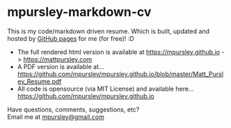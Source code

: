 mpursley-markdown-cv
====================

This is my code/markdown driven resume. Which is built, updated and hosted by [GitHub pages](https://pages.github.com/) for me (for free)!  :D 

- The full rendered html version is available at https://mpursley.github.io -> https://mattpursley.com
- A PDF version is available at... https://github.com/mpursley/mpursley.github.io/blob/master/Matt_Pursley_Resume.pdf
- All code is opensource (via MIT License) and available here... https://github.com/mpursley/mpursley.github.io

Have questions, comments, suggestions, etc?  
Email me at mpursley@gmail.com
